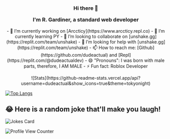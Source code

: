 <h3 align="center">
Hi there 👋

I'm R. Gardiner, a standard web developer
</h3>
<p align="center">
- 🔭 I’m currently working on [Arccticy](https://www.arccticy.repl.co)
- 🌱 I’m currently learning PY
- 👯 I’m looking to collaborate on [unshake.gg](https://replit.com/team/unshake)
- 🤔 I’m looking for help with [unshake.gg](https://replit.com/team/unshake)
- 📫 How to reach me: [Github](https://github.com/dudeactual) and [Repl](https://replit.com/@dudeactualdev)
- 😄 "Pronouns": I was born with male parts, therefore, I AM MALE
- ⚡ Fun fact: Roblox Developer
</p>

<p align="center">
![Stats](https://github-readme-stats.vercel.app/api?username=dudeactual&show_icons=true&theme=tokyonight)

[![Top Langs](https://github-readme-stats.vercel.app/api/top-langs/?username=dudeactual&layout=compact&theme=tokyonight)](https://github.com/anuraghazra/github-readme-stats)

## 😂 Here is a random joke that'll make you laugh!
![Jokes Card](https://readme-jokes.vercel.app/api)

![Profile View Counter](https://komarev.com/ghpvc/?username=dudeactual)

</p>
